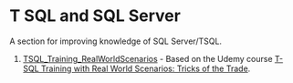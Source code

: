 # T SQL and SQL Server

A section for improving knowledge of SQL Server/TSQL.

1. [TSQL_Training_RealWorldScenarios](./TSQL_Training_RealWorldScenarios) - Based on the Udemy course [T-SQL Training with Real World Scenarios: Tricks of the Trade](https://www.udemy.com/t-sql-training/learn/lecture).
